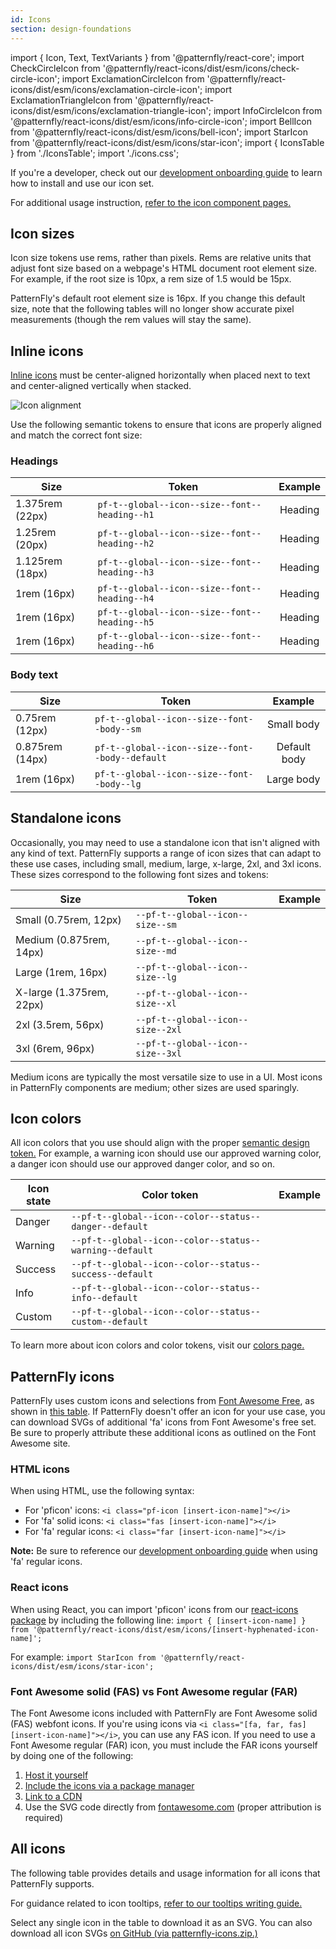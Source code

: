 ```yaml
---
id: Icons
section: design-foundations
---
```

import { Icon, Text, TextVariants } from '@patternfly/react-core';
import CheckCircleIcon from '@patternfly/react-icons/dist/esm/icons/check-circle-icon';
import ExclamationCircleIcon from '@patternfly/react-icons/dist/esm/icons/exclamation-circle-icon';
import ExclamationTriangleIcon from '@patternfly/react-icons/dist/esm/icons/exclamation-triangle-icon';
import InfoCircleIcon from '@patternfly/react-icons/dist/esm/icons/info-circle-icon';
import BellIcon from '@patternfly/react-icons/dist/esm/icons/bell-icon';
import StarIcon from '@patternfly/react-icons/dist/esm/icons/star-icon';
import { IconsTable } from './IconsTable';
import './icons.css';

If you're a developer, check out our [development onboarding guide](/get-started//develop#using-icons) to learn how to install and use our icon set.

For additional usage instruction, [refer to the icon component pages.](/components/icon)

## Icon sizes

Icon size tokens use rems, rather than pixels. Rems are relative units that adjust font size based on a webpage's HTML document root element size. For example, if the root size is 10px, a rem size of 1.5 would be 15px.

PatternFly's default root element size is 16px. If you change this default size, note that the following tables will no longer show accurate pixel measurements (though the rem values will stay the same). 

## Inline icons

[Inline icons](/components/icon#inline) must be center-aligned horizontally when placed next to text and center-aligned vertically when stacked.

<img src="./icon-alignment.png" alt="Icon alignment" style="max-width:500px"></img>

Use the following semantic tokens to ensure that icons are properly aligned and match the correct font size:

### Headings 

| **Size** | **Token** | **Example** |
| --- | --- | :---: |
|  1.375rem (22px)   | `pf-t--global--icon--size--font--heading--h1` | <Text component="h1"> <Icon isInline> <StarIcon /> </Icon> Heading <Icon isInline> <StarIcon /> </Icon></Text>  | 
| 1.25rem (20px)    | `pf-t--global--icon--size--font--heading--h2` | <Text component="h2"> <Icon isInline> <StarIcon /> </Icon> Heading <Icon isInline> <StarIcon /> </Icon></Text>  |
| 1.125rem (18px) | `pf-t--global--icon--size--font--heading--h3` | <Text component="h3"> <Icon isInline> <StarIcon /> </Icon> Heading <Icon isInline> <StarIcon /> </Icon></Text>  |
| 1rem (16px) | `pf-t--global--icon--size--font--heading--h4` | <Text component="h4"> <Icon isInline> <StarIcon /> </Icon> Heading <Icon isInline> <StarIcon /> </Icon></Text>  |
| 1rem (16px) | `pf-t--global--icon--size--font--heading--h5` | <Text component="h5"> <Icon isInline> <StarIcon /> </Icon> Heading <Icon isInline> <StarIcon /> </Icon></Text>  |
| 1rem (16px) | `pf-t--global--icon--size--font--heading--h6` | <Text component="h6"> <Icon isInline> <StarIcon /> </Icon> Heading <Icon isInline> <StarIcon /> </Icon></Text>  |

### Body text

| **Size** | **Token** | **Example** |
| --- | --- | :---: |
| 0.75rem (12px)  | `pf-t--global--icon--size--font--body--sm`  | <Text component={TextVariants.small}> <Icon isInline><StarIcon /></Icon> Small body <Icon isInline><StarIcon /></Icon></Text> |
| 0.875rem (14px) | `pf-t--global--icon--size--font--body--default`  | <Text component={TextVariants.p}> <Icon isInline><StarIcon /></Icon> Default body <Icon isInline><StarIcon /></Icon></Text> 
| 1rem (16px)  | `pf-t--global--icon--size--font--body--lg`  | <Text component={TextVariants.p} style="font-size: 16px"> <Icon isInline><StarIcon /></Icon> Large body <Icon isInline><StarIcon /></Icon></Text> 

## Standalone icons 

Occasionally, you may need to use a standalone icon that isn't aligned with any kind of text. PatternFly supports a range of icon sizes that can adapt to these use cases, including small, medium, large, x-large, 2xl, and 3xl icons. These sizes correspond to the following font sizes and tokens:

| **Size** | **Token** | **Example** |
| --- | --- | :---: |
| Small (0.75rem, 12px) |  `--pf-t--global--icon--size--sm` |<Icon size ="sm"><StarIcon /></Icon> |
| Medium (0.875rem, 14px) |  `--pf-t--global--icon--size--md` |<Icon size ="md"><StarIcon /></Icon> |
| Large (1rem, 16px) |  `--pf-t--global--icon--size--lg` |<Icon size ="lg"><StarIcon /></Icon> |
| X-large (1.375rem, 22px) | `--pf-t--global--icon--size--xl` | <Icon size ="xl"> <StarIcon /></Icon> |
| 2xl (3.5rem, 56px) | `--pf-t--global--icon--size--2xl` |  <Icon size ="2xl"><StarIcon /></Icon> |
| 3xl (6rem, 96px) | `--pf-t--global--icon--size--3xl` | <Icon size ="3xl"><StarIcon /></Icon> |

Medium icons are typically the most versatile size to use in a UI. Most icons in PatternFly components are medium; other sizes are used sparingly.

## Icon colors
All icon colors that you use should align with the proper [semantic design token.](/tokens/all-patternfly-tokens) For example, a warning icon should use our approved warning color, a danger icon should use our approved danger color, and so on. 

| **Icon state** | **Color token** | **Example** |
| --- | --- | :---: |
| Danger | `--pf-t--global--icon--color--status--danger--default` | <Icon status="danger" size="xl"> <ExclamationCircleIcon /> </Icon> |
| Warning  | `--pf-t--global--icon--color--status--warning--default` | <Icon status="warning" size="xl"><ExclamationTriangleIcon /></Icon> |
| Success | `--pf-t--global--icon--color--status--success--default` | <Icon status="success" size="xl"><CheckCircleIcon /></Icon> |
| Info | `--pf-t--global--icon--color--status--info--default` | <Icon status="info" size="xl"><InfoCircleIcon /></Icon> |
| Custom | `--pf-t--global--icon--color--status--custom--default` | <Icon status="custom" size="xl"><BellIcon /></Icon> |

To learn more about icon colors and color tokens, visit our [colors page.](/design-foundations/colors) 

## PatternFly icons
PatternFly uses custom icons and selections from <a href="https://fontawesome.com/icons?d=gallery&m=free">Font Awesome Free</a>, as shown in [this table](#all-icons). If PatternFly doesn't offer an icon for your use case, you can download SVGs of additional 'fa' icons from Font Awesome's free set. Be sure to properly attribute these additional icons as outlined on the Font Awesome site.

### HTML icons 
When using HTML, use the following syntax:

- For 'pficon' icons: `<i class="pf-icon [insert-icon-name]"></i>`
- For 'fa' solid icons: `<i class="fas [insert-icon-name]"></i>`
- For 'fa' regular icons: `<i class="far [insert-icon-name]"></i>`

**Note:** Be sure to reference our [development onboarding guide](/develop#using-icons) when using 'fa' regular icons.

### React icons
When using React, you can import 'pficon' icons from our [react-icons package](https://www.npmjs.com/package/@patternfly/react-icons) by including the following line: `import { [insert-icon-name] } from '@patternfly/react-icons/dist/esm/icons/[insert-hyphenated-icon-name]';`

For example: 
`import StarIcon from '@patternfly/react-icons/dist/esm/icons/star-icon';`

### Font Awesome solid (FAS) vs Font Awesome regular (FAR)
The Font Awesome icons included with PatternFly are Font Awesome solid (FAS) webfont icons. If you're using icons via `<i class="[fa, far, fas] [insert-icon-name]"></i>`, you can use any FAS icon. If you need to use a Font Awesome regular (FAR) icon, you must include the FAR icons yourself by doing one of the following:

1. [Host it yourself](https://fontawesome.com/how-to-use/on-the-web/setup/hosting-font-awesome-yourself)
2. [Include the icons via a package manager](https://fontawesome.com/how-to-use/on-the-web/setup/using-package-managers)
3. [Link to a CDN](https://cdnjs.com/libraries/font-awesome)
4. Use the SVG code directly from [fontawesome.com](https://fontawesome.com) (proper attribution is required)

## All icons 

The following table provides details and usage information for all icons that PatternFly supports.

For guidance related to icon tooltips, [refer to our tooltips writing guide.](/ux-writing/tooltips#icon-tooltips)

Select any single icon in the table to download it as an SVG. You can also download all icon SVGs <a href="https://github.com/patternfly/patternfly-design/raw/master/resources/patternfly-icon-svgs" target="_blank">on GitHub (via patternfly-icons.zip.)</a>

<IconsTable />
